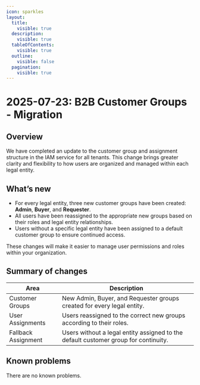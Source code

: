 ```yaml
---
icon: sparkles
layout:
  title:
    visible: true
  description:
    visible: true
  tableOfContents:
    visible: true
  outline:
    visible: false
  pagination:
    visible: true
---
```


# 2025-07-23: B2B Customer Groups - Migration

## Overview

We have completed an update to the customer group and assignment structure in the IAM service for all tenants. 
This change brings greater clarity and flexibility to how users are organized and managed within each legal entity.

## What’s new
- For every legal entity, three new customer groups have been created: **Admin**, **Buyer**, and **Requester**.
- All users have been reassigned to the appropriate new groups based on their roles and legal entity relationships.
- Users without a specific legal entity have been assigned to a default customer group to ensure continued access.

These changes will make it easier to manage user permissions and roles within your organization.

## Summary of changes

| Area                | Description                                                                          |
|---------------------|--------------------------------------------------------------------------------------|
| Customer Groups     | New Admin, Buyer, and Requester groups created for every legal entity.               |
| User Assignments    | Users reassigned to the correct new groups according to their roles.                 |
| Fallback Assignment | Users without a legal entity assigned to the default customer  group for continuity. |


## Known problems

There are no known problems.